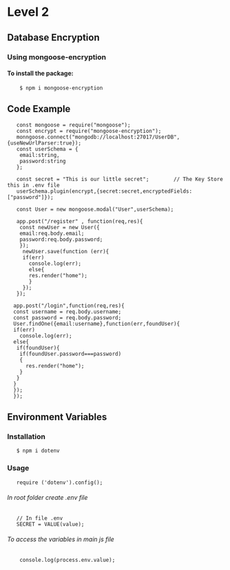 # Level 2
## Database Encryption

### Using mongoose-encryption

#### To install the package:
```
    $ npm i mongoose-encryption
```

## Code Example

```
   const mongoose = require("mongoose");
   const encrypt = require("mongoose-encryption");
   monngoose.connect("mongodb://localhost:27017/UserDB", {useNewUrlParser:true});
   const userSchema = {
    email:string,
    password:string
   };

   const secret = "This is our little secret";        // The Key Store this in .env file
   userSchema.plugin(encrypt,{secret:secret,encryptedFields:["password"]});

   const User = new mongoose.modal("User",userSchema);

   app.post("/register" , function(req,res){
    const newUser = new User({
    email:req.body.email;
    password:req.body.password;
    });
     newUser.save(function (err){
     if(err)
       console.log(err);
       else{
       res.render("home");
       }
     }); 
   });

  app.post("/login",function(req,res){
  const username = req.body.username;
  const password = req.body.password;
  User.findOne({email:username},function(err,foundUser){
  if(err)
    console.log(err);
  else{
   if(foundUser){
    if(foundUser.password===password)
    {
      res.render("home");
    }
   }
  }
  });
  });
```

## Environment Variables

### Installation 
```
   $ npm i dotenv
```
### Usage
```
   require ('dotenv').config();
```
  
###### In root folder create .env file

``` 
   // In file .env
   SECRET = VALUE(value);
```
###### To access the variables in main js file

```
    console.log(process.env.value);
```
